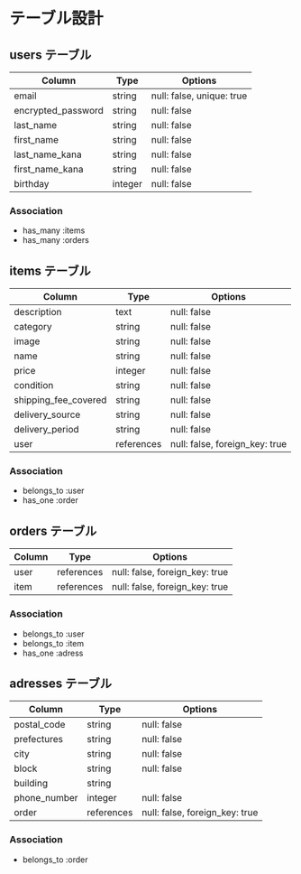 # テーブル設計

## users テーブル

| Column             | Type       | Options                   |
| ------------------ | ---------- | ------------------------- | 
| email              | string     | null: false, unique: true |
| encrypted_password | string     | null: false               |
| last_name          | string     | null: false               |
| first_name         | string     | null: false               |
| last_name_kana     | string     | null: false               |
| first_name_kana    | string     | null: false               |
| birthday           | integer    | null: false               |

### Association

- has_many :items
- has_many :orders

## items テーブル

| Column               | Type       | Options                        |
| -------------------- | ---------- | ------------------------------ |
| description          | text       | null: false                    |
| category             | string     | null: false                    |
| image                | string     | null: false                    |
| name                 | string     | null: false                    |
| price                | integer    | null: false                    |
| condition            | string     | null: false                    |
| shipping_fee_covered | string     | null: false                    |
| delivery_source      | string     | null: false                    |
| delivery_period      | string     | null: false                    |
| user                 | references | null: false, foreign_key: true |

### Association

- belongs_to :user
- has_one    :order

## orders テーブル

| Column | Type       | Options                        |
| ------ | ---------- | ------------------------------ |
| user   | references | null: false, foreign_key: true |
| item   | references | null: false, foreign_key: true |

### Association

- belongs_to :user
- belongs_to :item
- has_one    :adress

## adresses テーブル

| Column       | Type       | Options                        |
| ------------ | ---------- | ------------------------------ |
| postal_code  | string     | null: false                    |
| prefectures  | string     | null: false                    |
| city         | string     | null: false                    |
| block        | string     | null: false                    |
| building     | string     |                                |
| phone_number | integer    | null: false                    |
| order        | references | null: false, foreign_key: true |

### Association

- belongs_to :order
